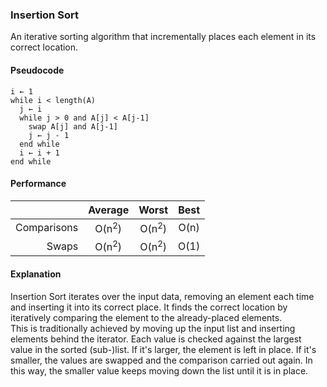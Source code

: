 ### Insertion Sort

An iterative sorting algorithm that incrementally places each element in its correct location.

#### Pseudocode

```
i ← 1
while i < length(A)
  j ← i
  while j > 0 and A[j] < A[j-1]
    swap A[j] and A[j-1]
    j ← j - 1
  end while
  i ← i + 1
end while
```

#### Performance

|               | Average          | Worst            | Best |
| -------------:|:----------------:|:----------------:|:----:|
| Comparisons   | O(n<sup>2</sup>) | O(n<sup>2</sup>) | O(n) |
| Swaps         | O(n<sup>2</sup>) | O(n<sup>2</sup>) | O(1) |

#### Explanation

Insertion Sort iterates over the input data, removing an element each time and inserting it into its correct place. It finds the correct location by iteratively comparing the element to the already-placed elements.
<br>
This is traditionally achieved by moving up the input list and inserting elements behind the iterator. Each value is checked against the largest value in the sorted (sub-)list. If it's larger, the element is left in place. If it's smaller, the values are swapped and the comparison carried out again. In this way, the smaller value keeps moving down the list until it is in place.
